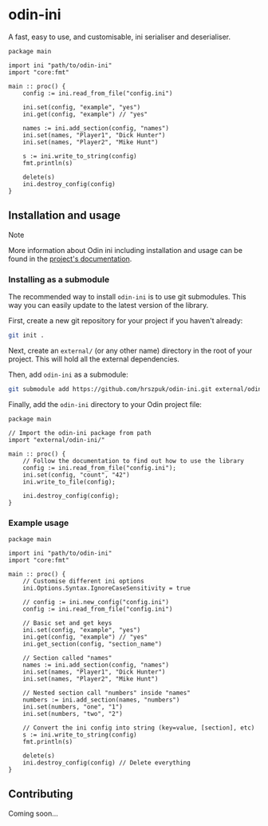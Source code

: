 # odin-ini
A fast, easy to use, and customisable, ini serialiser and deserialiser.

```odin 
package main

import ini "path/to/odin-ini"
import "core:fmt"

main :: proc() {
    config := ini.read_from_file("config.ini")
    
    ini.set(config, "example", "yes")
    ini.get(config, "example") // "yes"
    
    names := ini.add_section(config, "names")
    ini.set(names, "Player1", "Dick Hunter")
    ini.set(names, "Player2", "Mike Hunt")
    
    s := ini.write_to_string(config)
    fmt.println(s)
    
    delete(s)
    ini.destroy_config(config)
}
```

## Installation and usage
>[!NOTE]
> More information about Odin ini including installation and usage can be found in the [project's documentation](https://hrszpuk.github.io/odin-ini).

### Installing as a submodule
The recommended way to install `odin-ini` is to use git submodules. This way you can easily update to the latest version of the library.

First, create a new git repository for your project if you haven't already:
```sh
git init .
``` 

Next, create an `external/` (or any other name) directory in the root of your project. This will hold all the external dependencies.

Then, add `odin-ini` as a submodule:
```sh
git submodule add https://github.com/hrszpuk/odin-ini.git external/odin-ini
```

Finally, add the `odin-ini` directory to your Odin project file:
```odin
package main

// Import the odin-ini package from path
import "external/odin-ini/"

main :: proc() {
    // Follow the documentation to find out how to use the library
    config := ini.read_from_file("config.ini");
    ini.set(config, "count", "42")
    ini.write_to_file(config);
    
    ini.destroy_config(config);
}
```


### Example usage
```odin 
package main

import ini "path/to/odin-ini"
import "core:fmt"

main :: proc() {
    // Customise different ini options
    ini.Options.Syntax.IgnoreCaseSensitivity = true
    
    // config := ini.new_config("config.ini")
    config := ini.read_from_file("config.ini")
    
    // Basic set and get keys
    ini.set(config, "example", "yes")
    ini.get(config, "example") // "yes"
    ini.get_section(config, "section_name")
    
    // Section called "names"
    names := ini.add_section(config, "names")
    ini.set(names, "Player1", "Dick Hunter")
    ini.set(names, "Player2", "Mike Hunt")

    // Nested section call "numbers" inside "names"
    numbers := ini.add_section(names, "numbers")
    ini.set(numbers, "one", "1")
    ini.set(numbers, "two", "2")
    
    // Convert the ini config into string (key=value, [section], etc)
    s := ini.write_to_string(config)
    fmt.println(s)
    
    delete(s)
    ini.destroy_config(config) // Delete everything
}
```

## Contributing 
Coming soon...